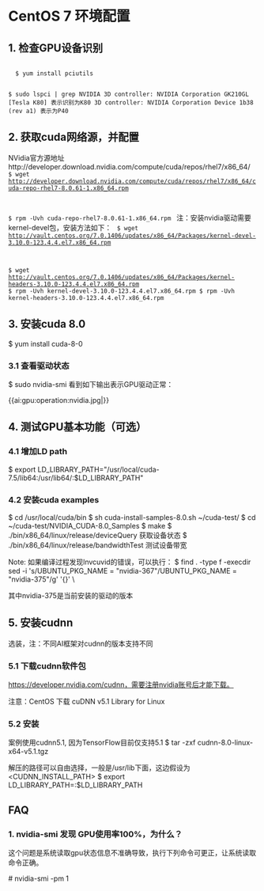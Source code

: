 

# CentOS 7 环境配置

## 1. 检查GPU设备识别

<code>
  $ yum install pciutils

  $ sudo lspci | grep NVIDIA
  3D controller: NVIDIA Corporation GK210GL [Tesla K80] 表示识别为K80
  3D controller: NVIDIA Corporation Device 1b38 (rev a1) 表示为P40
</code>

## 2. 获取cuda网络源，并配置

NVidia官方源地址http://developer.download.nvidia.com/compute/cuda/repos/rhel7/x86_64/
<code>
  $ wget http://developer.download.nvidia.com/compute/cuda/repos/rhel7/x86_64/cuda-repo-rhel7-8.0.61-1.x86_64.rpm

  $ rpm -Uvh cuda-repo-rhel7-8.0.61-1.x86_64.rpm
</code>
注：安装nvidia驱动需要kernel-devel包，安装方法如下：
<code>
  $ wget http://vault.centos.org/7.0.1406/updates/x86_64/Packages/kernel-devel-3.10.0-123.4.4.el7.x86_64.rpm

  $ wget http://vault.centos.org/7.0.1406/updates/x86_64/Packages/kernel-headers-3.10.0-123.4.4.el7.x86_64.rpm
  $ rpm -Uvh kernel-devel-3.10.0-123.4.4.el7.x86_64.rpm
  $ rpm -Uvh kernel-headers-3.10.0-123.4.4.el7.x86_64.rpm
</code>
## 3. 安装cuda 8.0

  $ yum install cuda-8-0

### 3.1 查看驱动状态
  $ sudo nvidia-smi
看到如下输出表示GPU驱动正常：

{{ai:gpu:operation:nvidia.jpg|}}

## 4. 测试GPU基本功能（可选）

### 4.1 增加LD path
  $ export LD_LIBRARY_PATH="/usr/local/cuda-7.5/lib64:/usr/lib64/:$LD_LIBRARY_PATH"
### 4.2 安装cuda examples
  $ cd /usr/local/cuda/bin
  $ sh cuda-install-samples-8.0.sh ~/cuda-test/
  $ cd ~/cuda-test/NVIDIA_CUDA-8.0_Samples
  $ make
  $ ./bin/x86_64/linux/release/deviceQuery 获取设备状态
  $ ./bin/x86_64/linux/release/bandwidthTest 测试设备带宽

Note: 如果编译过程发现lnvcuvid的错误，可以执行：
  $ find . -type f -execdir sed -i 's/UBUNTU_PKG_NAME = "nvidia-367"/UBUNTU_PKG_NAME = "nvidia-375"/g' '{}' \  

其中nvidia-375是当前安装的驱动的版本

## 5. 安装cudnn

选装，注：不同AI框架对cudnn的版本支持不同

### 5.1 下载cudnn软件包
https://developer.nvidia.com/cudnn，需要注册nvidia账号后才能下载。

注意：CentOS 下载 cuDNN v5.1 Library for Linux
         
### 5.2 安装
案例使用cudnn5.1, 因为TensorFlow目前仅支持5.1
  $ tar -zxf cudnn-8.0-linux-x64-v5.1.tgz 

解压的路径可以自由选择，一般是/usr/lib下面，这边假设为<CUDNN_INSTALL_PATH>
  $ export LD_LIBRARY_PATH=:$LD_LIBRARY_PATH

## FAQ

### 1. nvidia-smi 发现 GPU使用率100%，为什么？

这个问题是系统读取gpu状态信息不准确导致，执行下列命令可更正，让系统读取命令正确。

\# nvidia-smi -pm 1